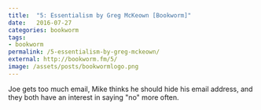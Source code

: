 ```yaml
---
title:  "5: Essentialism by Greg McKeown [Bookworm]"
date:   2016-07-27
categories: bookworm
tags:
- bookworm
permalink: /5-essentialism-by-greg-mckeown/
external: http://bookworm.fm/5/
image: /assets/posts/bookwormlogo.png
---
```

Joe gets too much email, Mike thinks he should hide his email address, and they both have an interest in saying "no" more often.
<!--more-->
